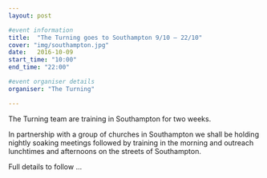 ```yaml
---
layout: post

#event information
title:  "The Turning goes to Southampton 9/10 – 22/10"
cover: "img/southampton.jpg"
date:   2016-10-09
start_time: "10:00"
end_time: "22:00"

#event organiser details
organiser: "The Turning"

---
```


The Turning team are training in Southampton for two weeks.

In partnership with a group of churches in Southampton we shall be holding nightly soaking meetings followed by training in the morning and outreach lunchtimes and afternoons on the streets of Southampton.

Full details to follow ...
